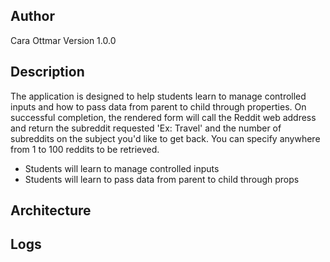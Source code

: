 ## Author
Cara Ottmar Version 1.0.0

## Description
The application is designed to help students learn to manage controlled inputs and how to pass data from parent to child through properties. On successful completion, the rendered form will call the Reddit web address and return the subreddit requested 'Ex: Travel' and the number of subreddits on the subject you'd like to get back. You can specify anywhere from 1 to 100 reddits to be retrieved. 

* Students will learn to manage controlled inputs
* Students will learn to pass data from parent to child through props

## Architecture

## Logs

